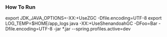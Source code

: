 ### How To Run
export JDK_JAVA_OPTIONS=-XX:+UseZGC -Dfile.encoding=UTF-8
export LOG_TEMP=$HOME/app_logs
java -XX:+UseShenandoahGC -DFoo=Bar -Dfile.encoding=UTF-8 -jar *.jar --spring.profiles.active=dev
